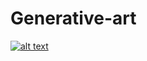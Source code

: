 # Generative-art


[![alt text][2]][1]

  [1]: https://k61.kn3.net/D/4/6/8/3/0/29C.png
  [2]: http://www.gravatar.com/avatar/dd57e..dfd07?s=128&d=identicon&r=PG (hover text)